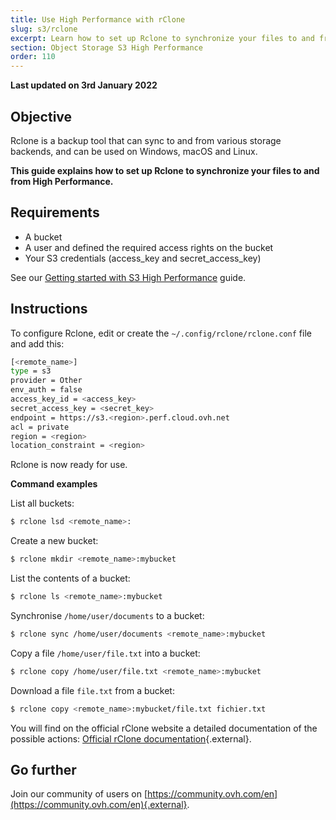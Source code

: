 ```yaml
---
title: Use High Performance with rClone
slug: s3/rclone
excerpt: Learn how to set up Rclone to synchronize your files to and from High Performance.
section: Object Storage S3 High Performance
order: 110
---
```


**Last updated on 3rd January 2022**

## Objective

Rclone is a backup tool that can sync to and from various storage backends, and can be used on Windows, macOS and Linux.

**This guide explains how to set up Rclone to synchronize your files to and from High Performance.**

## Requirements

- A bucket
- A user and defined the required access rights on the bucket
- Your S3 credentials (access_key and secret_access_key)

See our [Getting started with S3 High Performance](https://docs.ovh.com/asia/en/storage/s3/getting-started-with-s3) guide.

## Instructions

To configure Rclone, edit or create the `~/.config/rclone/rclone.conf` file and add this:

```bash
[<remote_name>]
type = s3
provider = Other
env_auth = false
access_key_id = <access_key>
secret_access_key = <secret_key>
endpoint = https://s3.<region>.perf.cloud.ovh.net
acl = private
region = <region>
location_constraint = <region>
```

Rclone is now ready for use.

**Command examples**

List all buckets:

```bash
$ rclone lsd <remote_name>:
```

Create a new bucket:

```bash
$ rclone mkdir <remote_name>:mybucket
```

List the contents of a bucket:

```bash
$ rclone ls <remote_name>:mybucket
```

Synchronise `/home/user/documents` to a bucket:

```bash
$ rclone sync /home/user/documents <remote_name>:mybucket
```

Copy a file `/home/user/file.txt` into a bucket:

```bash
$ rclone copy /home/user/file.txt <remote_name>:mybucket
```

Download a file `file.txt` from a bucket:

```bash
$ rclone copy <remote_name>:mybucket/file.txt fichier.txt
```

You will find on the official rClone website a detailed documentation of the possible actions: [Official rClone documentation](https://rclone.org/docs/){.external}.

## Go further

Join our community of users on [https://community.ovh.com/en](https://community.ovh.com/en){.external}.
